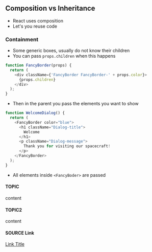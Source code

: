 ## Composition vs Inheritance
- React uses composition
- Let's you reuse code

### Containment
- Some generic boxes, usually do not know their children
- You can pass `props.children` when this happens
```javascript
function FancyBorder(props) {
  return (
    <div className={'FancyBorder FancyBorder-' + props.color}>
      {props.children}
    </div>
  );
}
```
- Then in the parent you pass the elements you want to show
```javascript
function WelcomeDialog() {
  return (
    <FancyBorder color="blue">
      <h1 className="Dialog-title">
        Welcome
      </h1>
      <p className="Dialog-message">
        Thank you for visiting our spacecraft!
      </p>
    </FancyBorder>
  );
}
```
- All elements inside `<FancyBoder>` are passed
#### TOPIC
content

#### TOPIC2
content

#### SOURCE Link
[Link Title](http://example.com)


